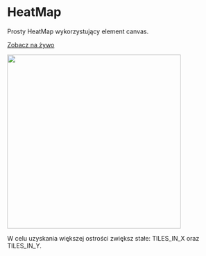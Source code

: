 # HeatMap
Prosty HeatMap wykorzystujący element canvas.

[Zobacz na żywo](https://kowalskimariusz.github.io/heatmap/index)

<img src="https://user-images.githubusercontent.com/48931158/56463165-d3d6e700-63ce-11e9-9477-71f081dec2bc.png" width=400px/>

W celu uzyskania większej ostrości zwiększ stałe: TILES_IN_X oraz TILES_IN_Y.
